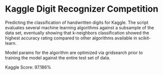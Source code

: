 # Kaggle Digit Recognizer Competition

Predicting the classification of handwritten digits for Kaggle. The script evaluates several machine learning algorithms against a subsample of the data set, eventually showing that k-neighbors classification showed the highest accuracy rating compared to other algorithms available in scikit-learn.

Model params for the algorithm are optimized via gridsearch prior to training the model against the entire test set of data.

Kaggle Score: 97.186%

